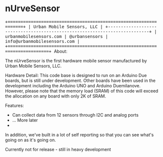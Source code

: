# nUrveSensor
<tt>
+=================================================================+
|                    Urban Mobile Sensors, LLC                    |
+---------------------------------------------------------------------------+
|   urbanmobilesensors.com | @urbansensors | info@urbanmobilesensors.com    |
+===========================================================================+
</tt>
About:

The nUrveSensor is the first hardware mobile sensor manufactured by Urban Mobile Sensors, LLC.

Hardware Detail:
This code base is designed to run on an Arduino Due boards, but is still under development.
Other boards have been used in the development including the Arduino UNO and Arduino Duemilanove. However, please note that the memory load (SRAM) of this code will exceed the allocation on any board with only 2K of SRAM.

Features:
- Can collect data from 12 sensors through I2C and analog ports
- ... More later 
- 

In addition, we've built in a lot of self reporting so that you can see what's going on as it's going on.

Currently not for release - still in heavy development
